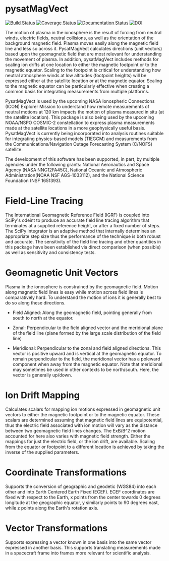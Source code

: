 # pysatMagVect
[![Build Status](https://travis-ci.org/pysat/pysatMagVect.svg?branch=master)](https://travis-ci.org/rstoneback/pysatMagVect)
[![Coverage Status](https://coveralls.io/repos/github/pysat/pysatMagVect/badge.svg?branch=master)](https://coveralls.io/github/rstoneback/pysatMagVect?branch=master)
[![Documentation Status](https://readthedocs.org/projects/pysatmagvect/badge/?version=latest)](https://pysatmagvect.readthedocs.io/en/latest/?badge=latest)
[![DOI](https://zenodo.org/badge/138220240.svg)](https://zenodo.org/badge/latestdoi/138220240)

The motion of plasma in the ionosphere is the result of forcing from neutral winds, electric fields, neutral collisions, as well as the orientation of the background magnetic field. Plasma moves easily along the magnetic field line and less so across it. PysatMagVect calculates directions (unit vectors) based upon the geomagnetic field that are most relevant for understanding the movement of plasma. In addition, pysatMagVect includes methods for scaling ion drifts at one location to either the magnetic footpoint or to the magnetic equator. Scaling to the footpoint is critical for understanding how neutral atmosphere winds at low altitudes (footpoint heights) will be expressed either at the satellite location or at the magnetic equator. Scaling to the magnetic equator can be particularly effective when creating a common basis for integrating measurements from multiple platforms.

PysatMagVect is used by the upcoming NASA Ionospheric Connections (ICON) Explorer Mission to understand how remote measurements of neutral motions at 120 km impacts the motion of plasma measured in situ (at the satellite location). This package is also being used by the upcoming NOAA/NSPO COSMIC-2 constellation to express plasma measurements made at the satellite locations in a more geophysically useful basis. PysatMagVect is currently being incorporated into analysis routines suitable for integrating physics-based models (TIEGCM) and measurements from the Communications/Navigation Outage Forecasting System (C/NOFS) satellite.

The development of this software has been supported, in part, by multiple agencies under the following grants: National Aeronautics and Space Agency (NASA NNG12FA45C), National Oceanic and Atmospheric Administration(NOAA NSF AGS-1033112), and the National Science Foundation (NSF 1651393).

# Field-Line Tracing
The International Geomagnetic Reference Field (IGRF) is coupled into SciPy's odeint to produce an accurate field
line tracing algorithm that terminates at a supplied reference height, or after a fixed number of steps. The SciPy integrator is an adaptive method that internally determines an appropriate step size thus the performance of the technique is both robust and accurate. The sensitivity of the field line tracing and other quantities in this package have been established via direct comparison (when possible) as well as sensitivity and consistency tests.

# Geomagnetic Unit Vectors
Plasma in the ionosphere is constrained by the geomagnetic field. Motion along magnetic field lines is easy while motion across field lines is comparatively hard. To understand the motion of ions it is generally best to do so along these directions.

 - Field Aligned: Along the geomagnetic field, pointing generally from south to north at the equator.

 - Zonal: Perpendicular to the field aligned vector and the meridional plane of the field line (plane formed by the large scale distribution of the field line)

 - Meridional: Perpendicular to the zonal and field aligned directions. This vector is positive upward and is vertical at the geomagnetic equator. To remain perpendicular to the field, the meridional vector has a poleward component when away from the magnetic equator. Note that meridional may sometimes be used in other contexts to be north/south. Here, the vector is generally up/down.

 # Ion Drift Mapping
 Calculates scalars for mapping ion motions expressed in geomagnetic unit vectors to either the magnetic footpoint or to the magnetic equator. These scalars are determined assuming that magnetic field lines are equipotential, thus the electric field associated with ion motion will vary as the distance between two geomagnetic field lines changes. The ExB/B^2 motion accounted for here also varies with magnetic field strength. Either the mappings for just the electric field, or the ion drift, are available. Scaling from the equator or footpoint to a different location is achieved by taking the inverse of the supplied parameters.

 # Coordinate Transformations
 Supports the conversion of geographic and geodetic (WGS84) into each other and into Earth Centered Earth Fixed (ECEF). ECEF coordinates are fixed with respect to the Earth, x points from the center towards 0 degrees longitude at the geographic equator, y similarly points to 90 degrees east, while z points along the Earth's rotation axis.

 # Vector Transformations
 Supports expressing a vector known in one basis into the same vector expressed in another basis. This supports translating measurements made in a spacecraft frame into frames more relevant for scientific analysis.
